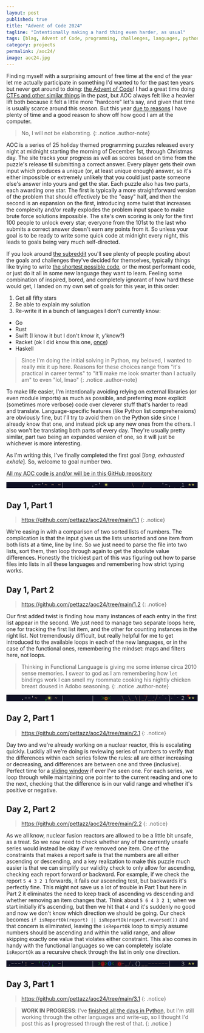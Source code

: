 ```yaml
---
layout: post
published: true
title: "Advent of Code 2024"
tagline: "Intentionally making a hard thing even harder, as usual"
tags: [blag, Advent of Code, programming, challenges, languages, python, rust, golang, haskell, racket, swift, functional programming]
category: projects
permalink: /aoc24/
image: aoc24.jpg
---
```


Finding myself with a surprising amount of free time at the end of the year let me actually participate in something I'd wanted to for the past ten years but never got around to doing: [the Advent of Code](https://adventofcode.com/about)! I had a great time doing [CTFs and other similar things](https://stripe.com/blog/capture-the-flag-20) in the past, but AOC always felt like a heavier lift both because it felt a little more "hardcore" let's say, and given that time is usually scarce around this season. But this year [due to reasons](https://www.youtube.com/watch?v=5Le4sGUeXTk) I have plenty of time and a good reason to show off how good I am at the computer.

> No, I will not be elaborating.
{: .notice .author-note}

AOC is a series of 25 holiday themed programming puzzles released every night at midnight starting the morning of December 1st, through Christmas day. The site tracks your progress as well as scores based on time from the puzzle's release til submitting a correct answer. Every player gets their own input which produces a unique (or, at least unique enough) answer, so it's either impossible or extremely unlikely that you could just paste someone else's answer into yours and get the star. Each puzzle also has two parts, each awarding one star. The first is typically a more straightforward version of the problem that should effectively be the "easy" half, and then the second is an expansion on the first, introducing some twist that increases the complexity and/or really explodes the problem input space to make brute force solutions impossible. The site's own scoring is only for the first 100 people to unlock every star; everyone from the 101st to the last who submits a correct answer doesn't earn any points from it. So unless your goal is to be ready to write some quick code at midnight every night, this leads to goals being very much self-directed.

If you look around [the subreddit](https://www.reddit.com/r/adventofcode/) you'll see plenty of people posting about the goals and challenges they've decided for themselves, typically things like trying to write [the shortest possible code](https://en.wikipedia.org/wiki/Code_golf), or the most performant code, or just do it all in some new language they want to learn. Feeling some combination of inspired, bored, and completely ignorant of how hard these would get, I landed on my own set of goals for this year, in this order:

1. Get all fifty stars
2. Be able to explain my solution
3. Re-write it in a bunch of languages I don't currently know:
  - Go
  - Rust
  - Swift (I know it but I don't *know* it, y'know?)
  - Racket (ok I did know this one, [once](https://course.khoury.northeastern.edu/cs2500f16/2006-exam1.pdf))
  - Haskell

> Since I'm doing the initial solving in Python, my beloved, I wanted to really mix it up here. Reasons for these choices range from "it's practical in career terms" to "it'll make me look smarter than I actually am" to even "lol, lmao"
{: .notice .author-note}

To make life easier, I'm intentionally avoiding relying on external libraries (or even module imports) as much as possible, and preferring more explicit (sometimes more verbose) code over cleverer stuff that's harder to read and translate. Language-specific features (like Python list comprehensions) are obviously fine, but I'll try to avoid them on the Python side since I already know that one, and instead pick up any new ones from the others. I also won't be translating both parts of every day. They're usually pretty similar, part two being an expanded version of one, so it will just be whichever is more interesting.

As I'm writing this, I've finally completed the first goal [*long, exhausted exhale*]. So, welcome to goal number two.

<i class="fa-fw fab fa-github"></i> [All my AOC code is and/or will be in this GitHub repository](https://github.com/pettazz/aoc24)

![](/images/aoc24/day1.jpg)

## Day 1, Part 1

> <https://github.com/pettazz/aoc24/tree/main/1.1>
{: .notice}

We're easing in with a comparison of two sorted lists of numbers. The complication is that the input gives us the lists unsorted and one item from both lists at a time, line by line. So we just need to parse the file into two lists, sort them, then loop through again to get the absolute value differences. Honestly the trickiest part of this was figuring out how to parse files into lists in all these languages and remembering how strict typing works.

## Day 1, Part 2

> <https://github.com/pettazz/aoc24/tree/main/1.2>
{: .notice}

Our first added twist is finding how many instances of each entry in the first list appear in the second. We just need to manage two separate loops here, one for tracking the first list item, and the other for counting instances in the right list. Not tremendously difficult, but really helpful for me to get introduced to the available loops in each of the new languages, or in the case of the functional ones, remembering the mindset: maps and filters here, not loops.

> Thinking in Functional Language is giving me some intense circa 2010 sense memories. I swear to god as I am remembering how `let` bindings work I can smell my roommate cooking his nightly chicken breast doused in Adobo seasoning.
{: .notice .author-note}

![](/images/aoc24/day2.jpg)

## Day 2, Part 1

> <https://github.com/pettazz/aoc24/tree/main/2.1>
{: .notice}

Day two and we're already working on a nuclear reactor, this is escalating quickly. Luckily all we're doing is reviewing series of numbers to verify that the differences within each series follow the rules: all are either increasing or decreasing, and differences are between one and three (inclusive). Perfect time for a [sliding window](https://builtin.com/data-science/sliding-window-algorithm) if ever I've seen one. For each series, we loop through while maintaining one pointer to the current reading and one to the next, checking that the difference is in our valid range and whether it's positive or negative. 

## Day 2, Part 2

> <https://github.com/pettazz/aoc24/tree/main/2.2>
{: .notice}

As we all know, nuclear fusion reactors are allowed to be a little bit unsafe, as a treat. So we now need to check whether any of the currently unsafe series would instead be okay if we removed one item. One of the constraints that makes a report safe is that the numbers are all either ascending or descending, and a key realization to make this puzzle much easier is that we can simplify our validity check to only allow for ascending, checking each report forward *or* backward. For example, if we check the report `5 4 3 2 1` forwards, it fails our ascending test, but backwards it's perfectly fine. This might not save us a lot of trouble in Part 1 but here in Part 2 it eliminates the need to keep track of ascending vs descending and whether removing an item changes that. Think about `5 6 4 3 2 1`; when we start initially it's ascending, but then we hit that `4` and it's suddenly no good and now we don't know which direction we should be going. Our check becomes `if isReportOk(report) || isReportOk(report.reversed())` and that concern is eliminated, leaving the `isReportOk` loop to simply assume numbers should be ascending and within the valid range, and allow skipping exactly one value that violates either constraint. This also comes in handy with the functional languages so we can completely isolate `isReportOk` as a recursive check through the list in only one direction.

![](/images/aoc24/day3.jpg)

## Day 3, Part 1

> <https://github.com/pettazz/aoc24/tree/main/3.1>
{: .notice}

> **WORK IN PROGRESS**: I've [finished all the days in Python](https://github.com/pettazz/aoc24), but I'm still working through the other languages and write-up, so I thought I'd post this as I progressed through the rest of that. 
{: .notice }
